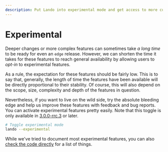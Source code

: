 ```yaml
---
description: Put Lando into experimental mode and get access to more cutting edge features.
---
```


# Experimental

Deeper changes or more complex features can sometimes take _a long time_ to be ready for even an `edge` release. However, we can shorten the time it takes for these features to reach general availability by allowing users to _opt-in_ to experimental features.

As a rule, the expectation for these features should be fairly low. This is to say that, generally, the length of time the features have been available will be directly proportional to their stability. Of course, this will also depend on the scope, size, complexity and depth of the features in question.

Nevertheless, if you want to live on the wild side, try the absolute bleeding edge and help us improve these features with feedback and bug reports. You can activate experimental features pretty easily. Note that this toggle is only available in [3.0.0-rrc.3](https://docs.lndo.site/help/2020-changelog.html) or later.

```bash
# Toggle experimental mode
lando --experimental
```

While we've tried to document most experimental features, you can also [check the code directly](https://github.com/lando/lando/tree/master/experimental/plugins) for a list of things.
